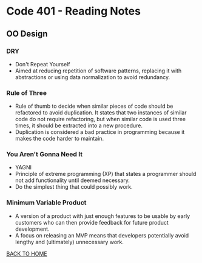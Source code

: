 # Code 401 - Reading Notes

<!-- All references used were from Code 401 reading
assignment 08 -->
## OO Design
[comment]: <> (https://en.wikipedia.org/wiki/Don%27t_repeat_yourself)

[comment]: <> (https://en.wikipedia.org/wiki/Rule_of_three_&#40;computer_programming&#41;)

[comment]: <> (https://en.wikipedia.org/wiki/You_aren%27t_gonna_need_it)

[comment]: <> (https://en.wikipedia.org/wiki/Minimum_viable_product)
### DRY
- Don't Repeat Yourself
- Aimed at reducing repetition of software patterns, replacing it with abstractions or using data normalization to avoid redundancy.
### Rule of Three
- Rule of thumb to decide when similar pieces of code should be refactored to avoid duplication. It states that two instances of similar code do not require refactoring, but when similar code is used three times, it should be extracted into a new procedure.
- Duplication is considered a bad practice in programming because it makes the code harder to maintain.
### You Aren't Gonna Need It
- YAGNI
- Principle of extreme programming (XP) that states a programmer should not add functionality until deemed necessary.
- Do the simplest thing that could possibly work.
### Minimum Variable Product
- A version of a product with just enough features to be usable by early customers who can then provide feedback for future product development.
- A focus on releasing an MVP means that developers potentially avoid lengthy and (ultimately) unnecessary work.

[BACK TO HOME](../README.md)
